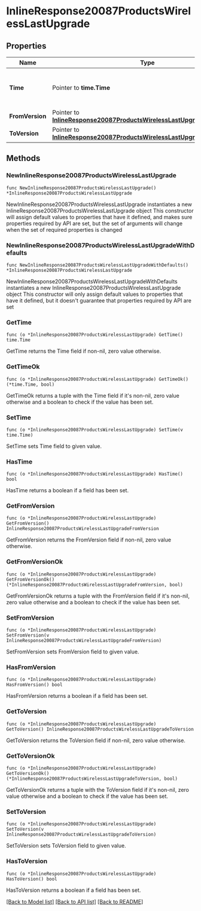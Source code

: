 # InlineResponse20087ProductsWirelessLastUpgrade

## Properties

Name | Type | Description | Notes
------------ | ------------- | ------------- | -------------
**Time** | Pointer to **time.Time** | Timestamp of the last successful firmware upgrade | [optional] 
**FromVersion** | Pointer to [**InlineResponse20087ProductsWirelessLastUpgradeFromVersion**](InlineResponse20087ProductsWirelessLastUpgradeFromVersion.md) |  | [optional] 
**ToVersion** | Pointer to [**InlineResponse20087ProductsWirelessLastUpgradeToVersion**](InlineResponse20087ProductsWirelessLastUpgradeToVersion.md) |  | [optional] 

## Methods

### NewInlineResponse20087ProductsWirelessLastUpgrade

`func NewInlineResponse20087ProductsWirelessLastUpgrade() *InlineResponse20087ProductsWirelessLastUpgrade`

NewInlineResponse20087ProductsWirelessLastUpgrade instantiates a new InlineResponse20087ProductsWirelessLastUpgrade object
This constructor will assign default values to properties that have it defined,
and makes sure properties required by API are set, but the set of arguments
will change when the set of required properties is changed

### NewInlineResponse20087ProductsWirelessLastUpgradeWithDefaults

`func NewInlineResponse20087ProductsWirelessLastUpgradeWithDefaults() *InlineResponse20087ProductsWirelessLastUpgrade`

NewInlineResponse20087ProductsWirelessLastUpgradeWithDefaults instantiates a new InlineResponse20087ProductsWirelessLastUpgrade object
This constructor will only assign default values to properties that have it defined,
but it doesn't guarantee that properties required by API are set

### GetTime

`func (o *InlineResponse20087ProductsWirelessLastUpgrade) GetTime() time.Time`

GetTime returns the Time field if non-nil, zero value otherwise.

### GetTimeOk

`func (o *InlineResponse20087ProductsWirelessLastUpgrade) GetTimeOk() (*time.Time, bool)`

GetTimeOk returns a tuple with the Time field if it's non-nil, zero value otherwise
and a boolean to check if the value has been set.

### SetTime

`func (o *InlineResponse20087ProductsWirelessLastUpgrade) SetTime(v time.Time)`

SetTime sets Time field to given value.

### HasTime

`func (o *InlineResponse20087ProductsWirelessLastUpgrade) HasTime() bool`

HasTime returns a boolean if a field has been set.

### GetFromVersion

`func (o *InlineResponse20087ProductsWirelessLastUpgrade) GetFromVersion() InlineResponse20087ProductsWirelessLastUpgradeFromVersion`

GetFromVersion returns the FromVersion field if non-nil, zero value otherwise.

### GetFromVersionOk

`func (o *InlineResponse20087ProductsWirelessLastUpgrade) GetFromVersionOk() (*InlineResponse20087ProductsWirelessLastUpgradeFromVersion, bool)`

GetFromVersionOk returns a tuple with the FromVersion field if it's non-nil, zero value otherwise
and a boolean to check if the value has been set.

### SetFromVersion

`func (o *InlineResponse20087ProductsWirelessLastUpgrade) SetFromVersion(v InlineResponse20087ProductsWirelessLastUpgradeFromVersion)`

SetFromVersion sets FromVersion field to given value.

### HasFromVersion

`func (o *InlineResponse20087ProductsWirelessLastUpgrade) HasFromVersion() bool`

HasFromVersion returns a boolean if a field has been set.

### GetToVersion

`func (o *InlineResponse20087ProductsWirelessLastUpgrade) GetToVersion() InlineResponse20087ProductsWirelessLastUpgradeToVersion`

GetToVersion returns the ToVersion field if non-nil, zero value otherwise.

### GetToVersionOk

`func (o *InlineResponse20087ProductsWirelessLastUpgrade) GetToVersionOk() (*InlineResponse20087ProductsWirelessLastUpgradeToVersion, bool)`

GetToVersionOk returns a tuple with the ToVersion field if it's non-nil, zero value otherwise
and a boolean to check if the value has been set.

### SetToVersion

`func (o *InlineResponse20087ProductsWirelessLastUpgrade) SetToVersion(v InlineResponse20087ProductsWirelessLastUpgradeToVersion)`

SetToVersion sets ToVersion field to given value.

### HasToVersion

`func (o *InlineResponse20087ProductsWirelessLastUpgrade) HasToVersion() bool`

HasToVersion returns a boolean if a field has been set.


[[Back to Model list]](../README.md#documentation-for-models) [[Back to API list]](../README.md#documentation-for-api-endpoints) [[Back to README]](../README.md)


